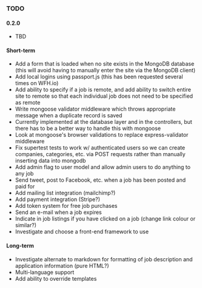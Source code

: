 ### TODO

#### 0.2.0

- TBD

#### Short-term

- Add a form that is loaded when no site exists in the MongoDB database (this
  will avoid having to manually enter the site via the MongoDB client)
- Add local logins using passport.js (this has been requested several times on
  WFH.io)
- Add ability to specify if a job is remote, and add ability to switch entire
  site to remote so that each individual job does not need to be specified
  as remote
- Write mongoose validator middleware which throws appropriate message when a
  duplicate record is saved
 - Currently implemented at the database layer and in the controllers, but there
   has to be a better way to handle this with mongoose
- Look at mongoose's browser validations to replace express-validator
  middleware
- Fix supertest tests to work w/ authenticated users so we can create
  companies, categories, etc. via POST requests rather than manually inserting
  data into mongodb
- Add admin flag to user model and allow admin users to do anything to any job
- Send tweet, post to Facebook, etc. when a job has been posted and paid for
- Add mailing list integration (mailchimp?)
- Add payment integration (Stripe?)
- Add token system for free job purchases
- Send an e-mail when a job expires
- Indicate in job listings if you have clicked on a job (change link colour or
  similar?)
- Investigate and choose a front-end framework to use

#### Long-term

- Investigate alternate to markdown for formatting of job description and
  application information (pure HTML?)
- Multi-language support
- Add ability to override templates

